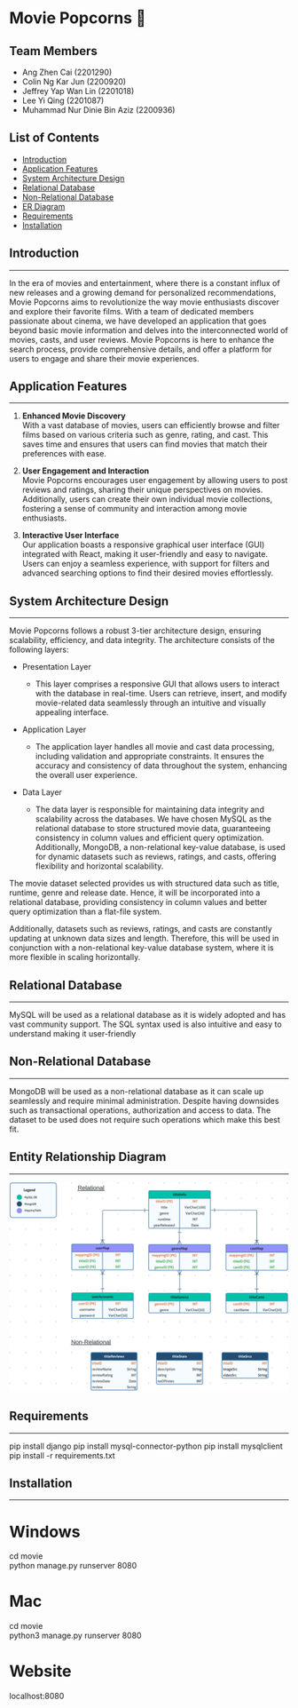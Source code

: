 # Movie Popcorns 🍿

## Team Members
- Ang Zhen Cai (2201290)
- Colin Ng Kar Jun (2200920)
- Jeffrey Yap Wan Lin (2201018)
- Lee Yi Qing (2201087) 
- Muhammad Nur Dinie Bin Aziz (2200936)

## List of Contents
- [Introduction](#introduction)
- [Application Features](#application-features) 
- [System Architecture Design](#system-architecture-design)
- [Relational Database](#relational-database) 
- [Non-Relational Database](#non-relational-database) 
- [ER Diagram](#entity-relationship-diagram)
- [Requirements](#requirements)
- [Installation](#installation)


## Introduction
---
In the era of movies and entertainment, where there is a constant influx of new releases and a growing demand for personalized recommendations, Movie Popcorns aims to revolutionize the way movie enthusiasts discover and explore their favorite films. With a team of dedicated members passionate about cinema, we have developed an application that goes beyond basic movie information and delves into the interconnected world of movies, casts, and user reviews. Movie Popcorns is here to enhance the search process, provide comprehensive details, and offer a platform for users to engage and share their movie experiences.


## Application Features 
---
1. **Enhanced Movie Discovery**<br>
With a vast database of movies, users can efficiently browse and filter films based on various criteria such as genre, rating, and cast. This saves time and ensures that users can find movies that match their preferences with ease.

2. **User Engagement and Interaction**<br>
Movie Popcorns encourages user engagement by allowing users to post reviews and ratings, sharing their unique perspectives on movies. Additionally, users can create their own individual movie collections, fostering a sense of community and interaction among movie enthusiasts.

3. **Interactive User Interface**<br>
Our application boasts a responsive graphical user interface (GUI) integrated with React, making it user-friendly and easy to navigate. Users can enjoy a seamless experience, with support for filters and advanced searching options to find their desired movies effortlessly.


## System Architecture Design
---
Movie Popcorns follows a robust 3-tier architecture design, ensuring scalability, efficiency, and data integrity. The architecture consists of the following layers:
- Presentation Layer
  - This layer comprises a responsive GUI that allows users to interact with the database in real-time. Users can retrieve, insert, and modify movie-related data seamlessly through an intuitive and visually appealing interface.

- Application Layer
  - The application layer handles all movie and cast data processing, including validation and appropriate constraints. It ensures the accuracy and consistency of data throughout the system, enhancing the overall user experience.

- Data Layer
  - The data layer is responsible for maintaining data integrity and scalability across the databases. We have chosen MySQL as the relational database to store structured movie data, guaranteeing consistency in column values and efficient query optimization. Additionally, MongoDB, a non-relational key-value database, is used for dynamic datasets such as reviews, ratings, and casts, offering flexibility and horizontal scalability.

The movie dataset selected provides us with structured data such as title, runtime, genre and release date. Hence, it will be incorporated into a relational database, providing consistency in column values and better query optimization than a flat-file system. 

Additionally, datasets such as reviews, ratings, and casts are constantly updating at unknown data sizes and length. Therefore, this will be used in conjunction with a non-relational key-value database system, where it is more flexible in scaling horizontally.


## Relational Database 
---
MySQL will be used as a relational database as it is widely adopted and has vast community support. The SQL syntax used is also intuitive and easy to understand making it user-friendly


## Non-Relational Database 
---
MongoDB will be used as a non-relational database as it can scale up seamlessly and require minimal administration. Despite having downsides such as transactional operations, authorization and access to data. The dataset to be used does not require such operations which make this best fit.


## Entity Relationship Diagram
---
![Entity Relationship Diagram](docs/picture1.png)


## Requirements
---
pip install django
pip install mysql-connector-python
pip install mysqlclient
pip install -r requirements.txt


## Installation
---
# Windows
cd movie
<br>
python manage.py runserver 8080

# Mac
cd movie
<br>
python3 manage.py runserver 8080

# Website
localhost:8080
